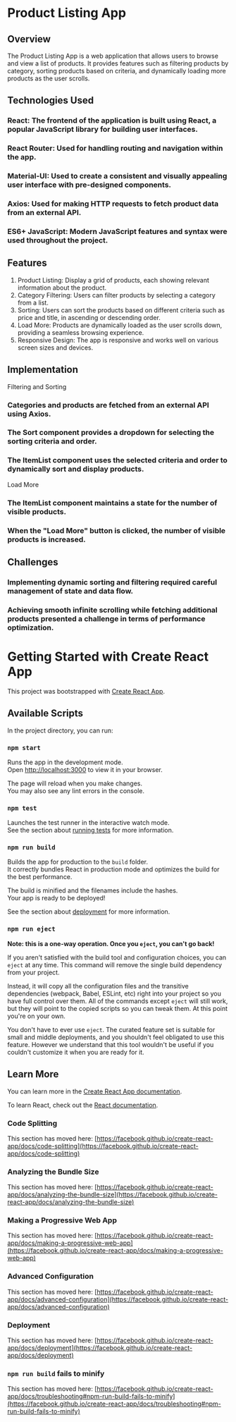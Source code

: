 # Product Listing App
## Overview
The Product Listing App is a web application that allows users to browse and view a list of products. It provides features such as filtering products by category, sorting products based on criteria, and dynamically loading more products as the user scrolls.

## Technologies Used
### React: The frontend of the application is built using React, a popular JavaScript library for building user interfaces.
### React Router: Used for handling routing and navigation within the app.
### Material-UI: Used to create a consistent and visually appealing user interface with pre-designed components.
### Axios: Used for making HTTP requests to fetch product data from an external API.
### ES6+ JavaScript: Modern JavaScript features and syntax were used throughout the project.

## Features
1.	Product Listing: Display a grid of products, each showing relevant information about the product.
2.	Category Filtering: Users can filter products by selecting a category from a list.
3.	Sorting: Users can sort the products based on different criteria such as price and title, in ascending or descending order.
4.	Load More: Products are dynamically loaded as the user scrolls down, providing a seamless browsing experience.
5.	Responsive Design: The app is responsive and works well on various screen sizes and devices.

## Implementation
Filtering and Sorting
### Categories and products are fetched from an external API using Axios.
### The Sort component provides a dropdown for selecting the sorting criteria and order.
### The ItemList component uses the selected criteria and order to dynamically sort and display products.

Load More
### The ItemList component maintains a state for the number of visible products.
### When the "Load More" button is clicked, the number of visible products is increased.

## Challenges
### Implementing dynamic sorting and filtering required careful management of state and data flow.
### Achieving smooth infinite scrolling while fetching additional products presented a challenge in terms of performance optimization.

# Getting Started with Create React App

This project was bootstrapped with [Create React App](https://github.com/facebook/create-react-app).

## Available Scripts

In the project directory, you can run:

### `npm start`

Runs the app in the development mode.\
Open [http://localhost:3000](http://localhost:3000) to view it in your browser.

The page will reload when you make changes.\
You may also see any lint errors in the console.

### `npm test`

Launches the test runner in the interactive watch mode.\
See the section about [running tests](https://facebook.github.io/create-react-app/docs/running-tests) for more information.

### `npm run build`

Builds the app for production to the `build` folder.\
It correctly bundles React in production mode and optimizes the build for the best performance.

The build is minified and the filenames include the hashes.\
Your app is ready to be deployed!

See the section about [deployment](https://facebook.github.io/create-react-app/docs/deployment) for more information.

### `npm run eject`

**Note: this is a one-way operation. Once you `eject`, you can't go back!**

If you aren't satisfied with the build tool and configuration choices, you can `eject` at any time. This command will remove the single build dependency from your project.

Instead, it will copy all the configuration files and the transitive dependencies (webpack, Babel, ESLint, etc) right into your project so you have full control over them. All of the commands except `eject` will still work, but they will point to the copied scripts so you can tweak them. At this point you're on your own.

You don't have to ever use `eject`. The curated feature set is suitable for small and middle deployments, and you shouldn't feel obligated to use this feature. However we understand that this tool wouldn't be useful if you couldn't customize it when you are ready for it.

## Learn More

You can learn more in the [Create React App documentation](https://facebook.github.io/create-react-app/docs/getting-started).

To learn React, check out the [React documentation](https://reactjs.org/).

### Code Splitting

This section has moved here: [https://facebook.github.io/create-react-app/docs/code-splitting](https://facebook.github.io/create-react-app/docs/code-splitting)

### Analyzing the Bundle Size

This section has moved here: [https://facebook.github.io/create-react-app/docs/analyzing-the-bundle-size](https://facebook.github.io/create-react-app/docs/analyzing-the-bundle-size)

### Making a Progressive Web App

This section has moved here: [https://facebook.github.io/create-react-app/docs/making-a-progressive-web-app](https://facebook.github.io/create-react-app/docs/making-a-progressive-web-app)

### Advanced Configuration

This section has moved here: [https://facebook.github.io/create-react-app/docs/advanced-configuration](https://facebook.github.io/create-react-app/docs/advanced-configuration)

### Deployment

This section has moved here: [https://facebook.github.io/create-react-app/docs/deployment](https://facebook.github.io/create-react-app/docs/deployment)

### `npm run build` fails to minify

This section has moved here: [https://facebook.github.io/create-react-app/docs/troubleshooting#npm-run-build-fails-to-minify](https://facebook.github.io/create-react-app/docs/troubleshooting#npm-run-build-fails-to-minify)
